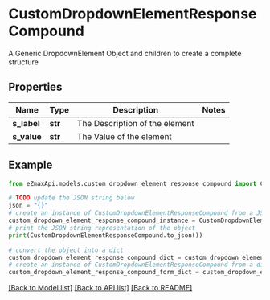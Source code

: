 # CustomDropdownElementResponseCompound

A Generic DropdownElement Object and children to create a complete structure

## Properties

Name | Type | Description | Notes
------------ | ------------- | ------------- | -------------
**s_label** | **str** | The Description of the element | 
**s_value** | **str** | The Value of the element | 

## Example

```python
from eZmaxApi.models.custom_dropdown_element_response_compound import CustomDropdownElementResponseCompound

# TODO update the JSON string below
json = "{}"
# create an instance of CustomDropdownElementResponseCompound from a JSON string
custom_dropdown_element_response_compound_instance = CustomDropdownElementResponseCompound.from_json(json)
# print the JSON string representation of the object
print(CustomDropdownElementResponseCompound.to_json())

# convert the object into a dict
custom_dropdown_element_response_compound_dict = custom_dropdown_element_response_compound_instance.to_dict()
# create an instance of CustomDropdownElementResponseCompound from a dict
custom_dropdown_element_response_compound_form_dict = custom_dropdown_element_response_compound.from_dict(custom_dropdown_element_response_compound_dict)
```
[[Back to Model list]](../README.md#documentation-for-models) [[Back to API list]](../README.md#documentation-for-api-endpoints) [[Back to README]](../README.md)


